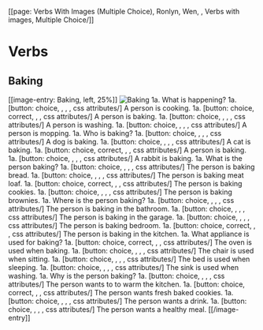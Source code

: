 [[page: Verbs With Images (Multiple Choice), Ronlyn, Wen, , Verbs with images, Multiple Choice/]]
# Verbs
## Baking
[[image-entry: Baking, left, 25%]]
![Baking](verb-bake.jpg)
1a. What is happening?
  1a. [button: choice, , , , css attributes/] A person is cooking.
  1a. [button: choice, correct, , , css attributes/] A person is baking.
  1a. [button: choice, , , , css attributes/] A person is washing.
  1a. [button: choice, , , , css attributes/] A person is mopping.
1a. Who is baking?
  1a. [button: choice, , , , css attributes/] A dog is baking.
  1a. [button: choice, , , , css attributes/] A cat is baking.
  1a. [button: choice, correct, , , css attributes/] A person is baking.
  1a. [button: choice, , , , css attributes/] A rabbit is baking.
1a. What is the person baking?
  1a. [button: choice, , , , css attributes/] The person is baking bread.
  1a. [button: choice, , , , css attributes/] The person is baking meat loaf.
  1a. [button: choice, correct, , , css attributes/] The person is baking cookies.
  1a. [button: choice, , , , css attributes/] The person is baking brownies.
1a. Where is the person baking?
  1a. [button: choice, , , , css attributes/] The person is baking in the bathroom.
  1a. [button: choice, , , , css attributes/] The person is baking in the garage.
  1a. [button: choice, , , , css attributes/] The person is baking bedroom.
  1a. [button: choice, correct, , , css attributes/] The person is baking in the kitchen.
1a. What appliance is used for baking?
  1a. [button: choice, correct, , , css attributes/] The oven is used when baking.
  1a. [button: choice, , , , css attributes/] The chair is used when sitting.
  1a. [button: choice, , , , css attributes/] The bed is used when sleeping.
  1a. [button: choice, , , , css attributes/] The sink is used when washing.
1a. Why is the person baking?
  1a. [button: choice, , , , css attributes/] The person wants to to warm the kitchen.
  1a. [button: choice, correct, , , css attributes/] The person wants fresh baked cookies.
  1a. [button: choice, , , , css attributes/] The person wants a drink.
  1a. [button: choice, , , , css attributes/] The person wants a healthy meal.
[[/image-entry]]